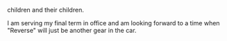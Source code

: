 ﻿---
fname: 'Joe Sam'
lname: 'Vassar'
id: 619
published: False
layout: judge-bio
---
children and their children.

I am serving my final term in office and am looking forward to a time
when "Reverse" will just be another gear in the car.
